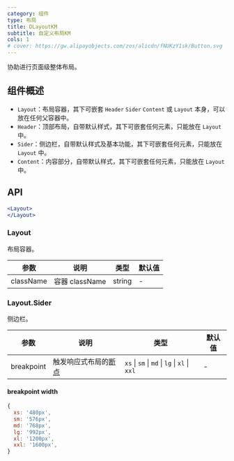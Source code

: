 ```yaml
---
category: 组件
type: 布局
title: DLayoutKM
subtitle: 自定义布局KM
cols: 1
# cover: https://gw.alipayobjects.com/zos/alicdn/fNUKzY1sk/Button.svg
---
```


协助进行页面级整体布局。

## 组件概述

- `Layout`：布局容器，其下可嵌套 `Header` `Sider` `Content` 或 `Layout` 本身，可以放在任何父容器中。
- `Header`：顶部布局，自带默认样式，其下可嵌套任何元素，只能放在 `Layout` 中。
- `Sider`：侧边栏，自带默认样式及基本功能，其下可嵌套任何元素，只能放在 `Layout` 中。
- `Content`：内容部分，自带默认样式，其下可嵌套任何元素，只能放在 `Layout` 中。

## API
```jsx
<Layout>
</Layout>
```


### Layout

布局容器。

| 参数 | 说明 | 类型 | 默认值 |
| --- | --- | --- | --- |
| className | 容器 className | string | - |

### Layout.Sider

侧边栏。

| 参数 | 说明 | 类型 | 默认值 |
| --- | --- | --- | --- |
| breakpoint | 触发响应式布局的[断点](/components/grid/#Col) | `xs` \| `sm` \| `md` \| `lg` \| `xl` \| `xxl` | - |

#### breakpoint width

```js
{
  xs: '480px',
  sm: '576px',
  md: '768px',
  lg: '992px',
  xl: '1200px',
  xxl: '1600px',
}
```

<style>
</style>

